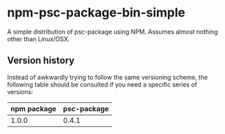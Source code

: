 # npm-psc-package-bin-simple

A simple distribution of psc-package using NPM. Assumes almost nothing other than Linux/OSX.

## Version history

Instead of awkwardly trying to follow the same versioning scheme, the following table should be consulted if you need a specific series of versions:

| npm package | psc-package |
| ----------- | ----------- |
| 1.0.0       | 0.4.1       |
